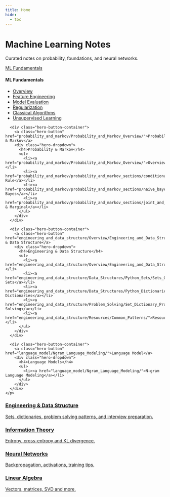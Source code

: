 ```yaml
---
title: Home
hide:
  - toc
---
```




<div class="hero">
  <div class="hero__content">
    <h1>Machine Learning Notes</h1>
    <p class="subtitle">Curated notes on probability, foundations, and neural networks.</p>
    <p class="hero__actions">
      <div class="hero-button-container">
        <a class="hero-button" href="ml_fundamentals/ML_Fundamentals_Overview/">ML Fundamentals</a>
        <div class="hero-dropdown">
          <h4>ML Fundamentals</h4>
          <ul>
            <li><a href="ml_fundamentals/ML_Fundamentals_Overview/">Overview</a></li>
            <li><a href="ml_fundamentals/feature_engineering/data_types_and_normalization/">Feature Engineering</a></li>
            <li><a href="ml_fundamentals/model_evaluation/evaluation_methods/">Model Evaluation</a></li>
            <li><a href="ml_fundamentals/regularization/overfitting_underfitting/">Regularization</a></li>
            <li><a href="ml_fundamentals/classical_algorithms/linear_regression/">Classical Algorithms</a></li>
            <li><a href="ml_fundamentals/unsupervised_learning/k_nearest_neighbors/">Unsupervised Learning</a></li>
          </ul>
        </div>
      </div>
      
      <div class="hero-button-container">
        <a class="hero-button" href="probability_and_markov/Probability_and_Markov_Overview/">Probability & Markov</a>
        <div class="hero-dropdown">
          <h4>Probability & Markov</h4>
          <ul>
            <li><a href="probability_and_markov/Probability_and_Markov_Overview/">Overview</a></li>
            <li><a href="probability_and_markov/probability_and_markov_sections/conditional_probability_and_bayes_rule/">Bayes' Rule</a></li>
            <li><a href="probability_and_markov/probability_and_markov_sections/naive_bayes_and_gaussian_naive_bayes/">Naive Bayes</a></li>
            <li><a href="probability_and_markov/probability_and_markov_sections/joint_and_marginal_distributions/">Joint & Marginal</a></li>
          </ul>
        </div>
      </div>
      
      <div class="hero-button-container">
        <a class="hero-button" href="engineering_and_data_structure/Overview/Engineering_and_Data_Structure_Overview/">Engineering & Data Structure</a>
        <div class="hero-dropdown">
          <h4>Engineering & Data Structure</h4>
          <ul>
            <li><a href="engineering_and_data_structure/Overview/Engineering_and_Data_Structure_Overview/">Overview</a></li>
            <li><a href="engineering_and_data_structure/Data_Structures/Python_Sets/Sets_Overview/">Python Sets</a></li>
            <li><a href="engineering_and_data_structure/Data_Structures/Python_Dictionaries/Dictionaries_Overview/">Python Dictionaries</a></li>
            <li><a href="engineering_and_data_structure/Problem_Solving/Set_Dictionary_Problems/Array_Intersection/">Problem Solving</a></li>
            <li><a href="engineering_and_data_structure/Resources/Common_Patterns/">Resources</a></li>
          </ul>
        </div>
      </div>
      
      <div class="hero-button-container">
        <a class="hero-button" href="language_model/Ngram_Language_Modeling/">Language Model</a>
        <div class="hero-dropdown">
          <h4>Language Models</h4>
          <ul>
            <li><a href="language_model/Ngram_Language_Modeling/">N-gram Language Modeling</a></li>
          </ul>
        </div>
      </div>
    </p>
  </div>
</div>

<section class="cards">
  <a class="card" href="/ml-learning-notes/engineering_and_data_structure/Overview/Engineering_and_Data_Structure_Overview/">
    <h3>Engineering & Data Structure</h3>
    <p>Sets, dictionaries, problem solving patterns, and interview preparation.</p>
  </a>
  <a class="card" href="/ml-learning-notes/Information_Theory/">
    <h3>Information Theory</h3>
    <p>Entropy, cross-entropy and KL divergence.</p>
  </a>
  <a class="card" href="/ml-learning-notes/Neural_Networks_and_Backprop/">
    <h3>Neural Networks</h3>
    <p>Backpropagation, activations, training tips.</p>
  </a>
  <a class="card" href="/ml-learning-notes/Linear_Algebra_for_ML/">
    <h3>Linear Algebra</h3>
    <p>Vectors, matrices, SVD and more.</p>
  </a>
</section>